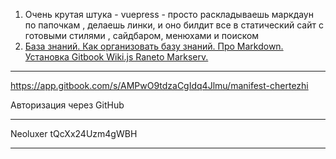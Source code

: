 1. Очень крутая штука - vuepress - просто раскладываешь маркдаун по папочкам , делаешь линки, и оно билдит все в статический сайт с готовыми стилями , сайдбаром, менюхами и поиском
2. [База знаний. Как организовать базу знаний. Про Markdown. Установка Gitbook Wiki.js Raneto Markserv.](https://www.youtube.com/watch?v=9hruCcHC4FY)

---

https://app.gitbook.com/s/AMPwO9tdzaCgIdq4Jlmu/manifest-chertezhi

Авторизация через GitHub

---
Neoluxer
tQcXx24Uzm4gWBH

---

